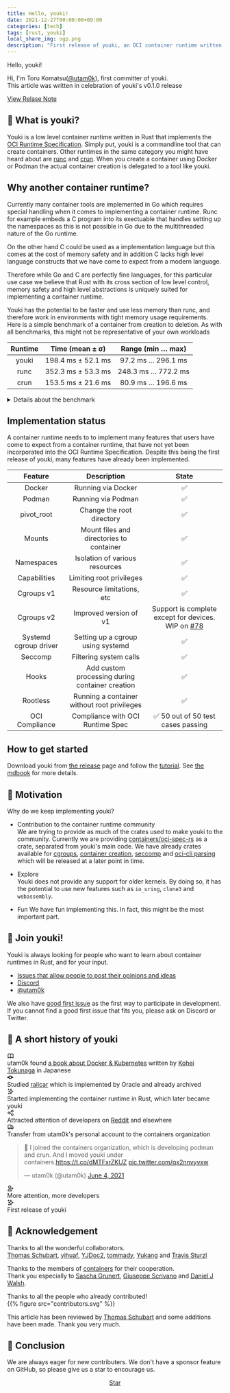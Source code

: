```yaml
---
title: Hello, youki!
date: 2021-12-27T00:00:00+09:00
categories: [tech]
tags: [rust, youki]
local_share_img: ogp.png
description: "First release of youki, an OCI container runtime written in Rust"
---
```


<div class="blankslate">
  <p class="my-12 h1 text-underline text-center text-mono"> Hello, youki! </p>
  <p>
  Hi, I'm Toru Komatsu(<a href="https://twitter.com/utam0k" target="_blank" rel="noopener noreferrer">@utam0k</a>), first committer of youki.<br> 
  This article was written in celebration of youki's v0.1.0 release
  </p>
  <a href= "https://github.com/containers/youki/releases/tag/v0.0.1" target="_blank" rel="noopener noreferrer" class="btn btn-primary" type="button">View Relase Note</a>
</div>

## 🤔 What is youki?

Youki is a low level container runtime written in Rust that implements the [OCI Runtime Specification](https://github.com/opencontainers/runtime-spec/blob/main/spec.md). Simply put, youki is a commandline tool that can create containers. Other runtimes in the same category you might have heard about are [runc](https://github.com/opencontainers/runc) and [crun](https://github.com/containers/crun). When you create a container using Docker or Podman the actual container creation is delegated to a tool like youki.


## Why another container runtime?

Currently many container tools are implemented in Go which requires special handling when it comes to implementing a container runtime. Runc for example embeds a C program into its exectuable that handles setting up the namespaces as this is not possible in Go due to the multithreaded nature of the Go runtime. 

On the other hand C could be used as a implementation language but this comes at the cost of memory safety and in addition C lacks high level language constructs that we have come to expect from a modern language. 

Therefore while Go and C are perfectly fine languages, for this particular use case we believe that Rust with its cross section of low level control, memory safety and high level abstractions is uniquely suited for implementing a container runtime.

Youki has the potential to be faster and use less memory than runc, and therefore work in environments with tight memory usage requirements. Here is a simple benchmark of a container from creation to deletion. As with all benchmarks, this might not be representative of your own workloads

<center>

| Runtime |   Time (mean ± σ)   |  Range (min … max)  |
| :-----: | :-----------------: | :-----------------: |
|  youki  | 198.4 ms ±  52.1 ms | 97.2 ms … 296.1 ms  |
|  runc   | 352.3 ms ±  53.3 ms | 248.3 ms … 772.2 ms |
|  crun   | 153.5 ms ±  21.6 ms | 80.9 ms … 196.6 ms  |
</center>

<details>
<summary>Details about the benchmark</summary>

  - A command used for the benchmark  
      ```console
      $ hyperfine --prepare 'sudo sync; echo 3 | sudo tee /proc/sys/vm/drop_caches' --warmup 10 --min-runs 100 'sudo ./youki create -b tutorial a && sudo ./youki start a && sudo ./youki delete -f a'
      ```
  - Enviroment  
      ```console
      $ ./youki info
      Version           0.0.1
      Kernel-Release    5.11.0-41-generic
      Kernel-Version    #45-Ubuntu SMP Fri Nov 5 11:37:01 UTC 2021
      Architecture      x86_64
      Operating System  Ubuntu 21.04
      Cores             12
      Total Memory      32025
      Cgroup setup      hybrid
      Cgroup mounts
        blkio           /sys/fs/cgroup/blkio
        cpu             /sys/fs/cgroup/cpu,cpuacct
        cpuacct         /sys/fs/cgroup/cpu,cpuacct
        cpuset          /sys/fs/cgroup/cpuset
        devices         /sys/fs/cgroup/devices
        freezer         /sys/fs/cgroup/freezer
        hugetlb         /sys/fs/cgroup/hugetlb
        memory          /sys/fs/cgroup/memory
        net_cls         /sys/fs/cgroup/net_cls,net_prio
        net_prio        /sys/fs/cgroup/net_cls,net_prio
        perf_event      /sys/fs/cgroup/perf_event
        pids            /sys/fs/cgroup/pids
        unified         /sys/fs/cgroup/unified
      CGroup v2 controllers
        cpu             detached
        cpuset          detached
        hugetlb         detached
        io              detached
        memory          detached
        pids            detached
        device          attached
      Namespaces        enabled
        mount           enabled
        uts             enabled
        ipc             enabled
        user            enabled
        pid             enabled
        network         enabled
        cgroup          enabled
      $ ./youki --version
      youki version 0.0.1
      commit: 0.0.1-0-0be33bf
      $ runc -v
      runc version 1.0.0-rc93
      commit: 12644e614e25b05da6fd08a38ffa0cfe1903fdec
      spec: 1.0.2-dev
      go: go1.13.15
      libseccomp: 2.5.1
      $ crun --version
      crun version 0.19.1.45-4cc7
      commit: 4cc7fa1124cce75dc26e12186d9cbeabded2b710
      spec: 1.0.0
      +SYSTEMD +SELINUX +APPARMOR +CAP +SECCOMP +EBPF +CRIU +YAJL
      ```
</details>


## Implementation status

A container runtime needs to to implement many features that users have come to expect from a container runtime, that have not yet been incorporated into the OCI Runtime Specification. Despite this being the first release of youki, many features have already been implemented.

|        Feature        |                   Description                   |                                                State                                                |
| :-------------------: | :---------------------------------------------: | :-------------------------------------------------------------------------------------------------: |
|        Docker         |               Running via Docker                |                                                 ✅                                                  |
|        Podman         |               Running via Podman                |                                                 ✅                                                  |
|      pivot_root       |            Change the root directory            |                                                 ✅                                                  |
|        Mounts         |    Mount files and directories to container     |                                                 ✅                                                  |
|      Namespaces       |         Isolation of various resources          |                                                 ✅                                                  |
|     Capabilities      |            Limiting root privileges             |                                                 ✅                                                  |
|      Cgroups v1       |            Resource limitations, etc            |                                                 ✅                                                  |
|      Cgroups v2       |             Improved version of v1              | Support is complete except for devices. WIP on [#78](https://github.com/containers/youki/issues/78) |
| Systemd cgroup driver |        Setting up a cgroup using systemd        |                                                 ✅                                                  |
|        Seccomp        |             Filtering system calls              |                                                 ✅                                                  |
|         Hooks         | Add custom processing during container creation |                                                 ✅                                                  |
|       Rootless        |   Running a container without root privileges   |                                                 ✅                                                  |
|    OCI Compliance     |        Compliance with OCI Runtime Spec         |                                 ✅ 50 out of 50 test cases passing                                  |

## How to get started

Download youki from [the release](https://github.com/containers/youki/releases/tag/v0.0.1) page and follow the [tutorial](https://github.com/containers/youki#tutorial).
See [the mdbook](https://containers.github.io/youki/) for more details.

## 💪 Motivation

Why do we keep implementing youki?

* Contribution to the container runtime community  
We are trying to provide as much of the crates used to make youki to the community. Currently we are providing [containers/oci-spec-rs](https://github.com/containers/oci-spec-rs) as a crate, separated from youki's main code. We have already crates available for [cgroups](https://github.com/containers/youki/tree/main/crates/libcgroups), [container creation](https://github.com/containers/youki/tree/main/crates/libcontainer), [seccomp](https://github.com/containers/youki/tree/main/crates/libseccomp) and [oci-cli parsing](https://github.com/containers/youki/tree/main/crates/liboci-cli) which will be released at a later point in time.

* Explore  
Youki does not provide any support for older kernels. By doing so, it has the potential to use new features such as `io_uring`, `clone3` and `webassembly`. 

* Fun
We have fun implementing this. In fact, this might be the most important part.

## 🤝 Join youki!

Youki is always looking for people who want to learn about container runtimes in Rust, and for your input.

- [Issues that allow people to post their opinions and ideas](https://github.com/containers/youki/issues/10)
- [Discord](https://discord.gg/zHnyXKSQFD)
- [@utam0k](https://twitter.com/utam0k)

We also have [good first issue](https://github.com/containers/youki/issues?q=is%3Aopen+is%3Aissue+label%3A%22good+first+issue%22) as the first way to participate in development.
If you cannot find a good first issue that fits you, please ask on Discord or Twitter.

## 👣 A short history of youki

<div class="TimelineItem">
  <div class="TimelineItem-badge color-bg-danger-emphasis color-fg-on-emphasis">
  <svg width="16" height="16" class="w-6 h-6" fill="none" stroke="currentColor" viewBox="0 0 24 24" xmlns="http://www.w3.org/2000/svg">
    <path stroke-linecap="round" stroke-linejoin="round" stroke-width="2" d="M12 6.253v13m0-13C10.832 5.477 9.246 5 7.5 5S4.168 5.477 3 6.253v13C4.168 18.477 5.754 18 7.5 18s3.332.477 4.5 1.253m0-13C13.168 5.477 14.754 5 16.5 5c1.747 0 3.332.477 4.5 1.253v13C19.832 18.477 18.247 18 16.5 18c-1.746 0-3.332.477-4.5 1.253"></path>
  </svg>    
  </div>
  <div class="TimelineItem-body">
    utam0k found <a href="https://www.amazon.co.jp/dp/4297118378">a book about Docker & Kubernetes</a> written by <a href="https://twitter.com/TokunagaKohei">Kohei Tokunaga</a> in Japanese
  </div>
</div>
<div class="TimelineItem">
  <div class="TimelineItem-badge color-bg-success-emphasis color-fg-on-emphasis">
      <svg class="octicon octicon-git-commit" viewBox="0 0 14 16" version="1.1" width="14" height="16" aria-hidden="true">
      <path fill-rule="evenodd" d="M10.86 7c-.45-1.72-2-3-3.86-3-1.86 0-3.41 1.28-3.86 3H0v2h3.14c.45 1.72 2 3 3.86 3 1.86 0 3.41-1.28 3.86-3H14V7h-3.14zM7 10.2c-1.22 0-2.2-.98-2.2-2.2 0-1.22.98-2.2 2.2-2.2 1.22 0 2.2.98 2.2 2.2 0 1.22-.98 2.2-2.2 2.2z"></path>
    </svg>
  </div>
  <div class="TimelineItem-body">
    Studied <a href="https://github.com/oracle/railcar">railcar</a> which is implemented by Oracle and already archived
  </div>
</div>
<div class="TimelineItem">
  <div class="TimelineItem-badge color-bg-accent-emphasis color-fg-on-emphasis">
    <svg weight="16" height="16" class="w-6 h-6" fill="none" stroke="currentColor" viewBox="0 0 24 24" xmlns="http://www.w3.org/2000/svg"><path stroke-linecap="round" stroke-linejoin="round" stroke-width="2" d="M5 3v4M3 5h4M6 17v4m-2-2h4m5-16l2.286 6.857L21 12l-5.714 2.143L13 21l-2.286-6.857L5 12l5.714-2.143L13 3z"></path></svg>
  </div>
  <div class="TimelineItem-body">
    Started implementing the container runtime in Rust, which later became youki
  </div>
</div>
<div class="TimelineItem">
  <div class="TimelineItem-badge color-bg-success-emphasis color-fg-on-emphasis">
    <svg weight="16" height="16" class="w-6 h-6" fill="none" stroke="currentColor" viewBox="0 0 24 24" xmlns="http://www.w3.org/2000/svg"><path stroke-linecap="round" stroke-linejoin="round" stroke-width="2" d="M8.684 13.342C8.886 12.938 9 12.482 9 12c0-.482-.114-.938-.316-1.342m0 2.684a3 3 0 110-2.684m0 2.684l6.632 3.316m-6.632-6l6.632-3.316m0 0a3 3 0 105.367-2.684 3 3 0 00-5.367 2.684zm0 9.316a3 3 0 105.368 2.684 3 3 0 00-5.368-2.684z"></path></svg>
  </div>
  <div class="TimelineItem-body">
     Attracted attention of developers on <a href="https://www.reddit.com/r/programming/comments/niv8cg/youki_a_container_runtime_in_rust_passed_all_the/">Reddit</a> and elsewhere
  </div>
</div>
<div class="TimelineItem">
  <div class="TimelineItem-badge color-bg-success-emphasis color-fg-on-emphasis">
    <svg weight="16" height="16" class="w-6 h-6" fill="none" stroke="currentColor" viewBox="0 0 24 24" xmlns="http://www.w3.org/2000/svg"><path d="M9 17a2 2 0 11-4 0 2 2 0 014 0zM19 17a2 2 0 11-4 0 2 2 0 014 0z"></path><path stroke-linecap="round" stroke-linejoin="round" stroke-width="2" d="M13 16V6a1 1 0 00-1-1H4a1 1 0 00-1 1v10a1 1 0 001 1h1m8-1a1 1 0 01-1 1H9m4-1V8a1 1 0 011-1h2.586a1 1 0 01.707.293l3.414 3.414a1 1 0 01.293.707V16a1 1 0 01-1 1h-1m-6-1a1 1 0 001 1h1M5 17a2 2 0 104 0m-4 0a2 2 0 114 0m6 0a2 2 0 104 0m-4 0a2 2 0 114 0"></path></svg>
  </div>
  <div class="TimelineItem-body">
    Transfer from utam0k's personal account to the containers organization
    <blockquote class="twitter-tweet"><p lang="en" dir="ltr">🎉 I joined the containers organization, which is developing podman and crun. And I moved youki under containers.<a href="https://t.co/dMTFxrZKUZ">https://t.co/dMTFxrZKUZ</a> <a href="https://t.co/qx2nnvyvxw">pic.twitter.com/qx2nnvyvxw</a></p>&mdash; utam0k (@utam0k) <a href="https://twitter.com/utam0k/status/1400763774995374085?ref_src=twsrc%5Etfw">June 4, 2021</a></blockquote> <script async src="https://platform.twitter.com/widgets.js" charset="utf-8"></script>
  </div>
</div>
<div class="TimelineItem">
  <div class="TimelineItem-badge color-bg-success-emphasis color-fg-on-emphasis">
    <svg weight="16" height="16" class="w-6 h-6" fill="none" stroke="currentColor" viewBox="0 0 24 24" xmlns="http://www.w3.org/2000/svg"><path stroke-linecap="round" stroke-linejoin="round" stroke-width="2" d="M18 9v3m0 0v3m0-3h3m-3 0h-3m-2-5a4 4 0 11-8 0 4 4 0 018 0zM3 20a6 6 0 0112 0v1H3v-1z"></path></svg>
  </div>
  <div class="TimelineItem-body">
    More attention, more developers
  </div>
</div>
<div class="TimelineItem">
  <div class="TimelineItem-badge color-bg-success-emphasis color-fg-on-emphasis">
    <svg weight="16" height="16" class="w-6 h-6" fill="none" stroke="currentColor" viewBox="0 0 24 24" xmlns="http://www.w3.org/2000/svg"><path stroke-linecap="round" stroke-linejoin="round" stroke-width="2" d="M5 3v4M3 5h4M6 17v4m-2-2h4m5-16l2.286 6.857L21 12l-5.714 2.143L13 21l-2.286-6.857L5 12l5.714-2.143L13 3z"></path></svg>
  </div>
  <div class="TimelineItem-body">
    First release of youki
  </div>
</div>

## 🥰 Acknowledgement
Thanks to all the wonderful collaborators.  
[Thomas Schubart](https://github.com/Furisto), [yihuaf](https://github.com/yihuaf), [YJDoc2](https://github.com/YJDoc2), [tommady](https://github.com/tommady), [Yukang](https://github.com/chenyukang) and [Travis Sturzl](https://github.com/tsturzl) 

Thanks to the members of [containers](https://github.com/containers) for their cooperation.  
Thank you especially to [Sascha Grunert](https://github.com/saschagrunert), [Giuseppe Scrivano](https://github.com/giuseppe) and [Daniel J Walsh](https://github.com/rhatdan).

Thanks to all the people who already contributed!  
{{% figure src="contributors.svg" %}}

This article has been reviewed by [Thomas Schubart](https://github.com/Furisto) and some additions have been made. Thank you very much.

## 💬 Conclusion

We are always eager for new contributers.
We don't have a sponsor feature on GitHub, so please give us a star to encourage us.
<script async defer src="https://buttons.github.io/buttons.js"></script>
<center>
<a class="github-button" target="_blank" rel="noopener noreferrer" href="https://github.com/containers/youki" data-color-scheme="no-preference: light; light: light; dark: dark;" data-size="large" data-show-count="true" aria-label="Star containers/youki on GitHub">Star</a>
</center>

[^1]: The OCI container runtime in this article refers to the type of OCI container runtime that uses namespace, etc., rather than the VM type.
